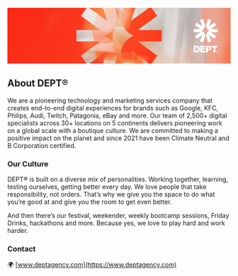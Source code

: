 ![dept-agency](https://raw.githubusercontent.com/dept/.github/refs/heads/main/profile/img/banner-2.jpeg)

## About DEPT®

We are a pioneering technology and marketing services company that creates end-to-end digital experiences for brands such as Google, KFC, Philips, Audi, Twitch, Patagonia, eBay and more. Our team of 2,500+ digital specialists across 30+ locations on 5 continents delivers pioneering work on a global scale with a boutique culture. We are committed to making a positive impact on the planet and since 2021 have been Climate Neutral and B Corporation certified. 

### Our Culture

DEPT® is built on a diverse mix of personalities. Working together, learning, testing ourselves, getting better every day. We love people that take responsibility, not orders. That’s why we give you the space to do what you’re good at and give you the room to get even better.

And then there’s our festival, weekender, weekly bootcamp sessions, Friday Drinks, hackathons and more. Because yes, we love to play hard and work harder.

### Contact

🌍 [www.deptagency.com](https://www.deptagency.com)
